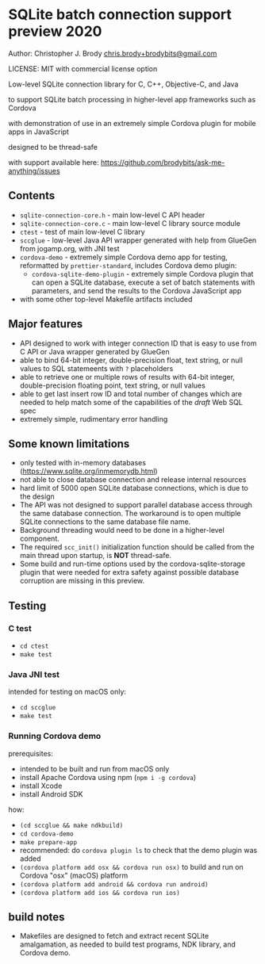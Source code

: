 # SQLite batch connection support preview 2020

Author: Christopher J. Brody <chris.brody+brodybits@gmail.com>

LICENSE: MIT with commercial license option

Low-level SQLite connection library for C, C++, Objective-C, and Java

to support SQLite batch processing in higher-level app frameworks such as Cordova

with demonstration of use in an extremely simple Cordova plugin for mobile apps in JavaScript

designed to be thread-safe

with support available here: <https://github.com/brodybits/ask-me-anything/issues>

## Contents

- `sqlite-connection-core.h` - main low-level C API header
- `sqlite-connection-core.c` - main low-level C library source module
- `ctest` - test of main low-level C library
- `sccglue` - low-level Java API wrapper generated with help from GlueGen from jogamp.org, with JNI test
- `cordova-demo` - extremely simple Cordova demo app for testing, reformatted by `prettier-standard`, includes Cordova demo plugin:
  - `cordova-sqlite-demo-plugin` - extremely simple Cordova plugin that can open a SQLite database, execute a set of batch statements with parameters, and send the results to the Cordova JavaScript app
- with some other top-level Makefile artifacts included

## Major features

- API designed to work with integer connection ID that is easy to use from C API or Java wrapper generated by GlueGen
- able to bind 64-bit integer, double-precision float, text string, or null values to SQL statemeents with `?` placeholders
- able to retrieve one or multiple rows of results with 64-bit integer, double-precision floating point, text string, or null values
- able to get last insert row ID and total number of changes which are needed to help match some of the capabilities of the _draft_ Web SQL spec
- extremely simple, rudimentary error handling

## Some known limitations

- only tested with in-memory databases (<https://www.sqlite.org/inmemorydb.html>)
- not able to close database connection and release internal resources
- hard limit of 5000 open SQLite database connections, which is due to the design
- The API was not designed to support parallel database access through the same database connection. The workaround is to open multiple SQLite connections to the same database file name.
- Background threading would need to be done in a higher-level component.
- The required `scc_init()` initialization function should be called from the main thread upon startup, is __NOT__ thread-safe.
- Some build and run-time options used by the cordova-sqlite-storage plugin that were needed for extra safety against possible database corruption are missing in this preview.

## Testing

### C test

- `cd ctest`
- `make test`

### Java JNI test

intended for testing on macOS only:

- `cd sccglue`
- `make test`

### Running Cordova demo

prerequisites:

- intended to be built and run from macOS only
- install Apache Cordova using npm (`npm i -g cordova`)
- install Xcode
- install Android SDK

how:

- `(cd sccglue && make ndkbuild)`
- `cd cordova-demo`
- `make prepare-app`
- recommended: do `cordova plugin ls` to check that the demo plugin was added
- `(cordova platform add osx && cordova run osx)` to build and run on Cordova "osx" (macOS) platform
- `(cordova platform add android && cordova run android)`
- `(cordova platform add ios && cordova run ios)`

## build notes

- Makefiles are designed to fetch and extract recent SQLite amalgamation, as needed to build test programs, NDK library, and Cordova demo.
